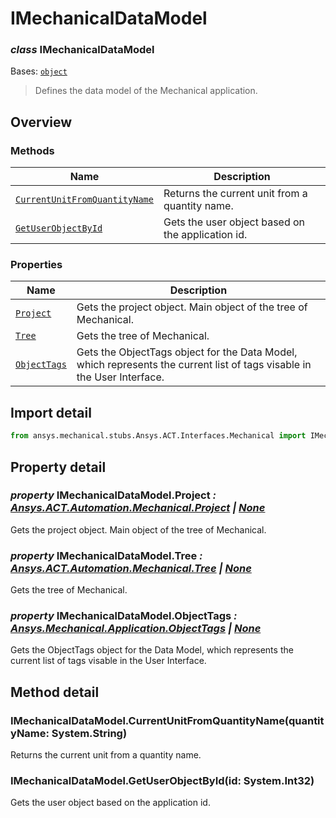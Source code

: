 # IMechanicalDataModel

<a id="IMechanicalDataModel"></a>

### *class* IMechanicalDataModel

Bases: [`object`](https://docs.python.org/3/library/functions.html#object)

> Defines the data model of the Mechanical application.

> <!-- !! processed by numpydoc !! -->

<a id="overview"></a>

## Overview

### Methods

| Name | Description |
|--------------------------------------------------------------------------------------|---------------------------------------------------|
| [`CurrentUnitFromQuantityName`](#IMechanicalDataModel.CurrentUnitFromQuantityName)   | Returns the current unit from a quantity name.    |
| [`GetUserObjectById`](#IMechanicalDataModel.GetUserObjectById)                       | Gets the user object based on the application id. |

### Properties

| Name | Description |
|--------------------------------------------------------------------------|-------------------------------------------------------------------------------------------------------------------------|
| [`Project`](./../../Automation/Mechanical/Project.md#Project)              | Gets the project object. Main object of the tree of Mechanical.                                                         |
| [`Tree`](./../../Automation/Mechanical/Tree.md#Tree)                       | Gets the tree of Mechanical.                                                                                            |
| [`ObjectTags`](./../../../Mechanical/Application/ObjectTags.md#ObjectTags) | Gets the ObjectTags object for the Data Model, which represents the current list of tags visable in the User Interface. |

<a id="import-detail"></a>

## Import detail

```python
from ansys.mechanical.stubs.Ansys.ACT.Interfaces.Mechanical import IMechanicalDataModel
```

<a id="property-detail"></a>

## Property detail

<a id="IMechanicalDataModel.Project"></a>

### *property* IMechanicalDataModel.Project *: [Ansys.ACT.Automation.Mechanical.Project](./../../Automation/Mechanical/Project.md#Project) | [None](https://docs.python.org/3/library/constants.html#None)*

Gets the project object. Main object of the tree of Mechanical.

<!-- !! processed by numpydoc !! -->

<a id="IMechanicalDataModel.Tree"></a>

### *property* IMechanicalDataModel.Tree *: [Ansys.ACT.Automation.Mechanical.Tree](./../../Automation/Mechanical/Tree.md#Tree) | [None](https://docs.python.org/3/library/constants.html#None)*

Gets the tree of Mechanical.

<!-- !! processed by numpydoc !! -->

<a id="IMechanicalDataModel.ObjectTags"></a>

### *property* IMechanicalDataModel.ObjectTags *: [Ansys.Mechanical.Application.ObjectTags](./../../../Mechanical/Application/ObjectTags.md#ObjectTags) | [None](https://docs.python.org/3/library/constants.html#None)*

Gets the ObjectTags object for the Data Model, which represents the current list of tags visable in the User Interface.

<!-- !! processed by numpydoc !! -->

<a id="method-detail"></a>

## Method detail

<a id="IMechanicalDataModel.CurrentUnitFromQuantityName"></a>

### IMechanicalDataModel.CurrentUnitFromQuantityName(quantityName: System.String)

Returns the current unit from a quantity name.

<!-- !! processed by numpydoc !! -->

<a id="IMechanicalDataModel.GetUserObjectById"></a>

### IMechanicalDataModel.GetUserObjectById(id: System.Int32)

Gets the user object based on the application id.

<!-- !! processed by numpydoc !! -->
